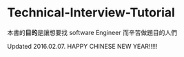 # Technical-Interview-Tutorial

本書的**目的**是讓想要找 software Engineer 而辛苦做題目的人們


Updated 2016.02.07. HAPPY CHINESE NEW YEAR!!!!!